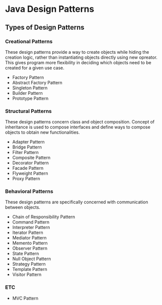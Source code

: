 # Java Design Patterns

## Types of Design Patterns

### Creational Patterns
These design patterns provide a way to create objects while hiding the creation logic, rather than instantiating objects directly using new opreator. This gives program more flexibility in deciding which objects need to be created for a given use case.

* Factory Pattern
* Abstract Factory Pattern
* Singleton Pattern
* Builder Pattern
* Prototype Pattern

### Structural Patterns
These design patterns concern class and object composition. Concept of inheritance is used to compose interfaces and define ways to compose objects to obtain new functionalities.

* Adapter Pattern
* Bridge Pattern
* Filter Pattern
* Composite Pattern
* Decorator Pattern
* Facade Pattern
* Flyweight Pattern
* Proxy Pattern

### Behavioral Patterns
These design patterns are specifically concerned with communication between objects.

* Chain of Responsibility Pattern
* Command Pattern
* Interpreter Pattern
* Iterator Pattern
* Mediator Pattern
* Memento Pattern
* Observer Pattern
* State Pattern
* Null Object Pattern
* Strategy Pattern
* Template Pattern
* Visitor Pattern

### ETC
* MVC Pattern
